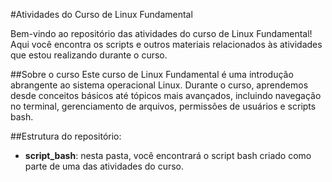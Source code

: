 #Atividades do Curso de Linux Fundamental 

Bem-vindo ao repositório das atividades do curso de Linux Fundamental! Aqui você encontra os scripts e outros materiais relacionados às atividades que estou realizando durante o curso.

##Sobre o curso
Este curso de Linux Fundamental é uma introdução abrangente ao sistema operacional Linux. Durante o curso, aprendemos desde conceitos básicos até tópicos mais avançados, incluindo navegação no terminal, gerenciamento de arquivos, permissões de usuários e scripts bash.

##Estrutura do repositório:
- **script_bash**: nesta pasta, você encontrará o script bash criado como parte de uma das atividades do curso.
